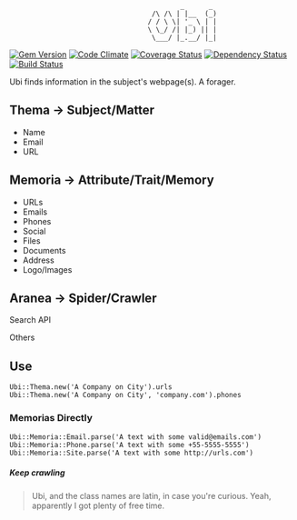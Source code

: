                                               _      _
                                       /\ /\ | |__  (_)
                                      / / \ \| '_ \ | |
                                      \ \_/ /| |_) || |
                                       \___/ |_.__/ |_|



[![Gem Version](https://badge.fury.io/rb/ubi.svg)](http://badge.fury.io/rb/ubi)
[![Code Climate](https://codeclimate.com/github/nofxx/ubi.svg)](https://codeclimate.com/github/nofxx/ubi)
[![Coverage Status](https://coveralls.io/repos/nofxx/ubi/badge.svg?branch=master)](https://coveralls.io/r/nofxx/ubi?branch=master)
[![Dependency Status](https://gemnasium.com/nofxx/ubi.svg)](https://gemnasium.com/nofxx/ubi)
[![Build Status](https://travis-ci.org/nofxx/ubi.svg?branch=master)](https://travis-ci.org/nofxx/ubi)


Ubi finds information in the subject's webpage(s).
A forager.


## Thema -> Subject/Matter

- Name
- Email
- URL


## Memoria -> Attribute/Trait/Memory

- URLs
- Emails
- Phones
- Social
- Files
- Documents
- Address
- Logo/Images


## Aranea -> Spider/Crawler

Search
API

Others


## Use

```
Ubi::Thema.new('A Company on City').urls
Ubi::Thema.new('A Company on City', 'company.com').phones
```

### Memorias Directly

```
Ubi::Memoria::Email.parse('A text with some valid@emails.com')
Ubi::Memoria::Phone.parse('A text with some +55-5555-5555')
Ubi::Memoria::Site.parse('A text with some http://urls.com')
```

##### Keep crawling

> Ubi, and the class names are latin, in case you're curious.
> Yeah, apparently I got plenty of free time.
